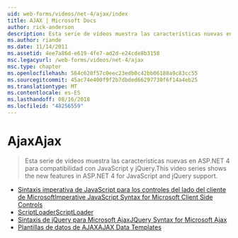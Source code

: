 ```yaml
---
uid: web-forms/videos/net-4/ajax/index
title: AJAX | Microsoft Docs
author: rick-anderson
description: Esta serie de vídeos muestra las características nuevas en ASP.NET 4 para compatibilidad con JavaScript y jQuery.
ms.author: riande
ms.date: 11/14/2011
ms.assetid: 4ee7a86d-e619-4fe7-ad2d-e24cde8b3158
msc.legacyurl: /web-forms/videos/net-4/ajax
msc.type: chapter
ms.openlocfilehash: 564c620f57c0eec23edb0c42bb06180a9c83cc55
ms.sourcegitcommit: 45ac74e400f9f2b7dbded66297730f6f14a4eb25
ms.translationtype: MT
ms.contentlocale: es-ES
ms.lasthandoff: 08/16/2018
ms.locfileid: "48256559"
---
```

<a name="ajax"></a><span data-ttu-id="4044d-103">Ajax</span><span class="sxs-lookup"><span data-stu-id="4044d-103">Ajax</span></span>
====================
> <span data-ttu-id="4044d-104">Esta serie de vídeos muestra las características nuevas en ASP.NET 4 para compatibilidad con JavaScript y jQuery.</span><span class="sxs-lookup"><span data-stu-id="4044d-104">This video series shows the new features in ASP.NET 4 for JavaScript and jQuery support.</span></span>


- [<span data-ttu-id="4044d-105">Sintaxis imperativa de JavaScript para los controles del lado del cliente de Microsoft</span><span class="sxs-lookup"><span data-stu-id="4044d-105">Imperative JavaScript Syntax for Microsoft Client Side Controls</span></span>](aspnet-4-quick-hit-imperative-javascript-syntax-for-microsoft-client-side-controls.md)
- [<span data-ttu-id="4044d-106">ScriptLoader</span><span class="sxs-lookup"><span data-stu-id="4044d-106">ScriptLoader</span></span>](aspnet-4-quick-hit-the-scriptloader.md)
- [<span data-ttu-id="4044d-107">Sintaxis de jQuery para Microsoft Ajax</span><span class="sxs-lookup"><span data-stu-id="4044d-107">JQuery Syntax for Microsoft Ajax</span></span>](aspnet-4-quick-hit-jquery-syntax-for-microsoft-ajax.md)
- [<span data-ttu-id="4044d-108">Plantillas de datos de AJAX</span><span class="sxs-lookup"><span data-stu-id="4044d-108">AJAX Data Templates</span></span>](aspnet-4-quick-hit-ajax-data-templates.md)
